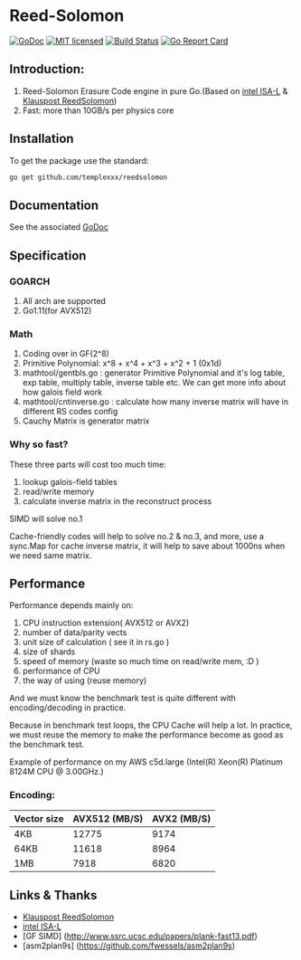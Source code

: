 # Reed-Solomon

[![GoDoc][1]][2] [![MIT licensed][3]][4] [![Build Status][5]][6] [![Go Report Card][7]][8] 

[1]: https://godoc.org/github.com/templexxx/reedsolomon?status.svg
[2]: https://godoc.org/github.com/templexxx/reedsolomon
[3]: https://img.shields.io/badge/license-MIT-blue.svg
[4]: LICENSE
[5]: https://travis-ci.org/templexxx/reedsolomon.svg?branch=master
[6]: https://travis-ci.org/templexxx/reedsolomon
[7]: https://goreportcard.com/badge/github.com/templexxx/reedsolomon
[8]: https://goreportcard.com/report/github.com/templexxx/reedsolomon

## Introduction:
1.  Reed-Solomon Erasure Code engine in pure Go.(Based on [intel ISA-L](https://github.com/01org/isa-l) & [Klauspost ReedSolomon](https://github.com/klauspost/reedsolomon))
2.  Fast: more than 10GB/s per physics core

## Installation
To get the package use the standard:
```bash
go get github.com/templexxx/reedsolomon
```

## Documentation
See the associated [GoDoc](http://godoc.org/github.com/templexxx/reedsolomon)

## Specification
### GOARCH
1. All arch are supported
2. Go1.11(for AVX512)

### Math
1. Coding over in GF(2^8)
2. Primitive Polynomial: x^8 + x^4 + x^3 + x^2 + 1 (0x1d)
3. mathtool/gentbls.go : generator Primitive Polynomial and it's log table, exp table, multiply table, inverse table etc. We can get more info about how galois field work
4. mathtool/cntinverse.go : calculate how many inverse matrix will have in different RS codes config
5. Cauchy Matrix is generator matrix

### Why so fast?
These three parts will cost too much time:

1. lookup galois-field tables
2. read/write memory
3. calculate inverse matrix in the reconstruct process

SIMD will solve no.1

Cache-friendly codes will help to solve no.2 & no.3, and more, use a sync.Map for cache inverse matrix, it will help to save about 1000ns when we need same matrix. 

## Performance

Performance depends mainly on:

1. CPU instruction extension( AVX512 or AVX2)
2. number of data/parity vects
3. unit size of calculation ( see it in rs.go )
4. size of shards
5. speed of memory (waste so much time on read/write mem, :D )
6. performance of CPU
7. the way of using (reuse memory)

And we must know the benchmark test is quite different with encoding/decoding in practice.

Because in benchmark test loops, the CPU Cache will help a lot. In practice, we must reuse the memory to make the performance become as good as the benchmark test.

Example of performance on my AWS c5d.large (Intel(R) Xeon(R) Platinum 8124M CPU @ 3.00GHz.)

### Encoding:

| Vector size | AVX512 (MB/S) | AVX2 (MB/S) |
|-------------|---------------|-------------|
| 4KB         |       12775   |    9174     |
| 64KB        |       11618   |    8964     |
| 1MB         |      7918     |    6820     |

## Links & Thanks
* [Klauspost ReedSolomon](https://github.com/klauspost/reedsolomon)
* [intel ISA-L](https://github.com/01org/isa-l)
* [GF SIMD] (http://www.ssrc.ucsc.edu/papers/plank-fast13.pdf)
* [asm2plan9s] (https://github.com/fwessels/asm2plan9s)
